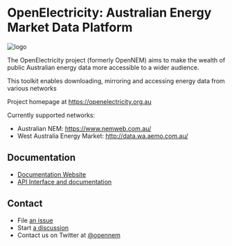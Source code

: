 # OpenElectricity: Australian Energy Market Data Platform

![logo](https://platform.openelectricity.org.au/oe_logo_full.png)

The OpenElectricity project (formerly OpenNEM) aims to make the wealth of public Australian energy data more accessible to a wider audience.

This toolkit enables downloading, mirroring and accessing energy data from various networks

Project homepage at https://openelectricity.org.au

Currently supported networks:

- Australian NEM: https://www.nemweb.com.au/
- West Australia Energy Market: http://data.wa.aemo.com.au/

## Documentation

 - [Documentation Website](https://docs.openelectricity.org.au/)
 - [API Interface and documentation](https://api.openelectricity.org.au/v4/docs)

## Contact

 - File [an issue](https://github.com/opennem/opennem/issues)
 - Start [a discussion](https://github.com/opennem/opennem/discussions)
 - Contact us on Twitter at [@opennem](https://twitter.com/opennem)
